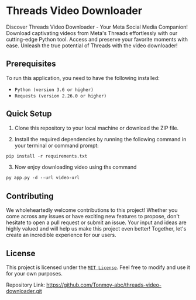 # Threads Video Downloader #

Discover Threads Video Downloader - Your Meta Social Media Companion! Download captivating videos from Meta's Threads effortlessly with our cutting-edge Python tool. Access and preserve your favorite moments with ease. Unleash the true potential of Threads with the video downloader!

## Prerequisites ##

To run this application, you need to have the following installed:

- `Python (version 3.6 or higher)`
- `Requests (version 2.26.0 or higher)`

## Quick Setup ##

1. Clone this repository to your local machine or download the ZIP file.

2. Install the required dependencies by running the following command in your terminal or command prompt:

```markdown
pip install -r requirements.txt
```

3. Now enjoy downloading video using ths command
```markdown
py app.py -d --url video-url
```

## Contributing ##

We wholeheartedly welcome contributions to this project! Whether you come across any issues or have exciting new features to propose, don't hesitate to open a pull request or submit an issue. Your input and ideas are highly valued and will help us make this project even better! Together, let's create an incredible experience for our users.

## License ##

This project is licensed under the [`MIT License`][license]. Feel free to modify and use it for your own purposes.

Repository Link: <https://github.com/Tonmoy-abc/threads-video-downloader.git>

[license]:https://github.com/Tonmoy-abc/threads-video-downloader/blob/main/LICENSE

